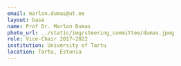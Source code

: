 ```yaml
---
email: marlon.dumas@ut.ee
layout: base
name: Prof Dr. Marlon Dumas
photo_url: ../static/img/steering_committee/dumas.jpeg
role: Vice-Chair 2017–2022
institution: University of Tartu
location: Tartu, Estonia
---
```



